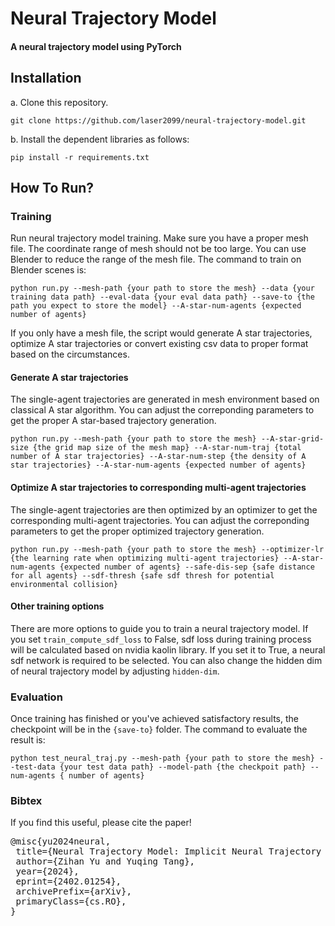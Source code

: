 # Neural Trajectory Model
#### A neural trajectory model using PyTorch 

## Installation
a. Clone this repository.
```shell
git clone https://github.com/laser2099/neural-trajectory-model.git
```

b. Install the dependent libraries as follows:

```
pip install -r requirements.txt 
```

## How To Run?

### Training

Run neural trajectory model training. Make sure you have a proper mesh file. The coordinate range of mesh should not be too large. You can use Blender to reduce the range of the mesh file. The command to train on Blender scenes is:

```
python run.py --mesh-path {your path to store the mesh} --data {your training data path} --eval-data {your eval data path} --save-to {the path you expect to store the model} --A-star-num-agents {expected number of agents}
```
If you only have a mesh file, the script would generate A star trajectories, optimize A star trajectories or convert existing csv data to proper format based on the circumstances.

#### Generate A star trajectories
The single-agent trajectories are generated in mesh environment based on classical A star algorithm. You can adjust the correponding parameters to get the proper A star-based trajectory generation.
```
python run.py --mesh-path {your path to store the mesh} --A-star-grid-size {the grid map size of the mesh map} --A-star-num-traj {total number of A star trajectories} --A-star-num-step {the density of A star trajectories} --A-star-num-agents {expected number of agents}
```
#### Optimize A star trajectories to corresponding multi-agent trajectories
The single-agent trajectories are then optimized by an optimizer to get the corresponding multi-agent trajectories. You can adjust the correponding parameters to get the proper optimized trajectory generation.
```
python run.py --mesh-path {your path to store the mesh} --optimizer-lr {the learning rate when optimizing multi-agent trajectories} --A-star-num-agents {expected number of agents} --safe-dis-sep {safe distance for all agents} --sdf-thresh {safe sdf thresh for potential environmental collision}
```
#### Other training options
There are more options to guide you to train a neural trajectory model. If you set ```train_compute_sdf_loss``` to False, sdf loss during training process will be calculated based on nvidia kaolin library. If you set it to True, a neural sdf network is required to be selected. You can also change the hidden dim of neural trajectory model by adjusting ```hidden-dim```.

### Evaluation

Once training has finished or you've achieved satisfactory results, the checkpoint will be in the ```{save-to}``` folder. The command to evaluate the result is:
```
python test_neural_traj.py --mesh-path {your path to store the mesh} --test-data {your test data path} --model-path {the checkpoit path} --num-agents { number of agents}
```
### Bibtex
If you find this useful, please cite the paper!
<pre id="codecell0">@misc{yu2024neural,
&nbsp;title={Neural Trajectory Model: Implicit Neural Trajectory Representation for Trajectories Generation}, 
&nbsp;author={Zihan Yu and Yuqing Tang},
&nbsp;year={2024},
&nbsp;eprint={2402.01254},
&nbsp;archivePrefix={arXiv},
&nbsp;primaryClass={cs.RO},
} </pre>



